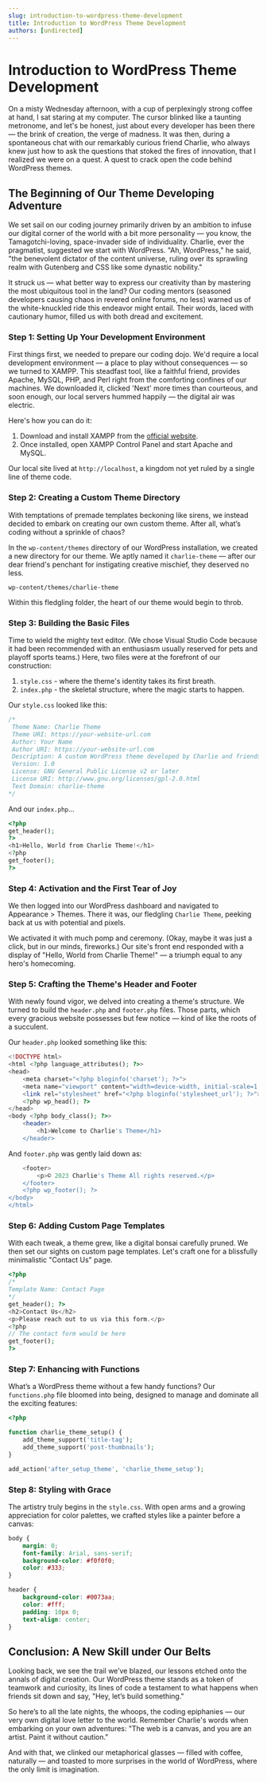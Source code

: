 ```yaml
---
slug: introduction-to-wordpress-theme-development
title: Introduction to WordPress Theme Development
authors: [undirected]
---
```



# Introduction to WordPress Theme Development

On a misty Wednesday afternoon, with a cup of perplexingly strong coffee at hand, I sat staring at my computer. The cursor blinked like a taunting metronome, and let's be honest, just about every developer has been there — the brink of creation, the verge of madness. It was then, during a spontaneous chat with our remarkably curious friend Charlie, who always knew just how to ask the questions that stoked the fires of innovation, that I realized we were on a quest. A quest to crack open the code behind WordPress themes.

## The Beginning of Our Theme Developing Adventure

We set sail on our coding journey primarily driven by an ambition to infuse our digital corner of the world with a bit more personality — you know, the Tamagotchi-loving, space-invader side of individuality. Charlie, ever the pragmatist, suggested we start with WordPress. "Ah, WordPress," he said, "the benevolent dictator of the content universe, ruling over its sprawling realm with Gutenberg and CSS like some dynastic nobility."

It struck us — what better way to express our creativity than by mastering the most ubiquitous tool in the land? Our coding mentors (seasoned developers causing chaos in revered online forums, no less) warned us of the white-knuckled ride this endeavor might entail. Their words, laced with cautionary humor, filled us with both dread and excitement.

### Step 1: Setting Up Your Development Environment

First things first, we needed to prepare our coding dojo. We'd require a local development environment — a place to play without consequences — so we turned to XAMPP. This steadfast tool, like a faithful friend, provides Apache, MySQL, PHP, and Perl right from the comforting confines of our machines. We downloaded it, clicked 'Next' more times than courteous, and soon enough, our local servers hummed happily — the digital air was electric.

Here's how you can do it:

1. Download and install XAMPP from the [official website](https://www.apachefriends.org/index.html).
2. Once installed, open XAMPP Control Panel and start Apache and MySQL.

Our local site lived at `http://localhost`, a kingdom not yet ruled by a single line of theme code.

### Step 2: Creating a Custom Theme Directory

With temptations of premade templates beckoning like sirens, we instead decided to embark on creating our own custom theme. After all, what’s coding without a sprinkle of chaos?

In the `wp-content/themes` directory of our WordPress installation, we created a new directory for our theme. We aptly named it `charlie-theme` — after our dear friend's penchant for instigating creative mischief, they deserved no less.

```
wp-content/themes/charlie-theme
```

Within this fledgling folder, the heart of our theme would begin to throb.

### Step 3: Building the Basic Files

Time to wield the mighty text editor. (We chose Visual Studio Code because it had been recommended with an enthusiasm usually reserved for pets and playoff sports teams.) Here, two files were at the forefront of our construction:

1. `style.css` - where the theme's identity takes its first breath.
2. `index.php` - the skeletal structure, where the magic starts to happen.

Our `style.css` looked like this:

```css
/*
 Theme Name: Charlie Theme
 Theme URI: https://your-website-url.com
 Author: Your Name
 Author URI: https://your-website-url.com
 Description: A custom WordPress theme developed by Charlie and friends.
 Version: 1.0
 License: GNU General Public License v2 or later
 License URI: http://www.gnu.org/licenses/gpl-2.0.html
 Text Domain: charlie-theme
*/
```

And our `index.php`...

```php
<?php
get_header();
?>
<h1>Hello, World from Charlie Theme!</h1>
<?php
get_footer();
?>
```

### Step 4: Activation and the First Tear of Joy

We then logged into our WordPress dashboard and navigated to Appearance > Themes. There it was, our fledgling `Charlie Theme`, peeking back at us with potential and pixels.

We activated it with much pomp and ceremony. (Okay, maybe it was just a click, but in our minds, fireworks.) Our site's front end responded with a display of "Hello, World from Charlie Theme!" — a triumph equal to any hero's homecoming.

### Step 5: Crafting the Theme's Header and Footer

With newly found vigor, we delved into creating a theme's structure. We turned to build the `header.php` and `footer.php` files. Those parts, which every gracious website possesses but few notice — kind of like the roots of a succulent.

Our `header.php` looked something like this:

```php
<!DOCTYPE html>
<html <?php language_attributes(); ?>>
<head>
    <meta charset="<?php bloginfo('charset'); ?>">
    <meta name="viewport" content="width=device-width, initial-scale=1.0">
    <link rel="stylesheet" href="<?php bloginfo('stylesheet_url'); ?>">
    <?php wp_head(); ?>
</head>
<body <?php body_class(); ?>>
    <header>
        <h1>Welcome to Charlie's Theme</h1>
    </header>
```

And `footer.php` was gently laid down as:

```php
    <footer>
        <p>© 2023 Charlie's Theme All rights reserved.</p>
    </footer>
    <?php wp_footer(); ?>
</body>
</html>
```

### Step 6: Adding Custom Page Templates

With each tweak, a theme grew, like a digital bonsai carefully pruned. We then set our sights on custom page templates. Let's craft one for a blissfully minimalistic "Contact Us" page.

```php
<?php
/*
Template Name: Contact Page
*/
get_header(); ?>
<h2>Contact Us</h2>
<p>Please reach out to us via this form.</p>
<?php
// The contact form would be here
get_footer();
?>
```

### Step 7: Enhancing with Functions

What’s a WordPress theme without a few handy functions? Our `functions.php` file bloomed into being, designed to manage and dominate all the exciting features:

```php
<?php

function charlie_theme_setup() {
    add_theme_support('title-tag');
    add_theme_support('post-thumbnails');
}

add_action('after_setup_theme', 'charlie_theme_setup');
```

### Step 8: Styling with Grace

The artistry truly begins in the `style.css`. With open arms and a growing appreciation for color palettes, we crafted styles like a painter before a canvas:

```css
body {
    margin: 0;
    font-family: Arial, sans-serif;
    background-color: #f0f0f0;
    color: #333;
}

header {
    background-color: #0073aa;
    color: #fff;
    padding: 10px 0;
    text-align: center;
}
```

## Conclusion: A New Skill under Our Belts

Looking back, we see the trail we’ve blazed, our lessons etched onto the annals of digital creation. Our WordPress theme stands as a token of teamwork and curiosity, its lines of code a testament to what happens when friends sit down and say, "Hey, let’s build something." 

So here’s to all the late nights, the whoops, the coding epiphanies — our very own digital love letter to the world. Remember Charlie's words when embarking on your own adventures: "The web is a canvas, and you are an artist. Paint it without caution."

And with that, we clinked our metaphorical glasses — filled with coffee, naturally — and toasted to more surprises in the world of WordPress, where the only limit is imagination.